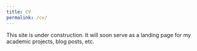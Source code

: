 ```yaml
---
title: CV
permalink: /cv/
---
```


This site is under construction. It will soon serve as a landing page for my academic projects, blog posts, etc.
